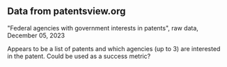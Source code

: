 ## Data from patentsview.org
"Federal agencies with government interests in patents", raw data, December 05, 2023

Appears to be a list of patents and which agencies (up to 3) are interested in the patent.  Could be used as a success metric?
